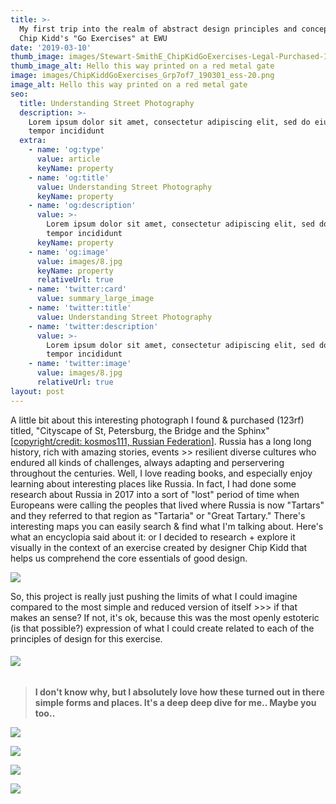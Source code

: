 ```yaml
---
title: >-
  My first trip into the realm of abstract design principles and concepts using
  Chip Kidd's "Go Exercises" at EWU
date: '2019-03-10'
thumb_image: images/Stewart-SmithE_ChipKidGoExercises-Legal-Purchased-Image_800px.jpg
thumb_image_alt: Hello this way printed on a red metal gate
image: images/ChipKiddGoExercises_Grp7of7_190301_ess-20.png
image_alt: Hello this way printed on a red metal gate
seo:
  title: Understanding Street Photography
  description: >-
    Lorem ipsum dolor sit amet, consectetur adipiscing elit, sed do eiusmod
    tempor incididunt
  extra:
    - name: 'og:type'
      value: article
      keyName: property
    - name: 'og:title'
      value: Understanding Street Photography
      keyName: property
    - name: 'og:description'
      value: >-
        Lorem ipsum dolor sit amet, consectetur adipiscing elit, sed do eiusmod
        tempor incididunt
      keyName: property
    - name: 'og:image'
      value: images/8.jpg
      keyName: property
      relativeUrl: true
    - name: 'twitter:card'
      value: summary_large_image
    - name: 'twitter:title'
      value: Understanding Street Photography
    - name: 'twitter:description'
      value: >-
        Lorem ipsum dolor sit amet, consectetur adipiscing elit, sed do eiusmod
        tempor incididunt
    - name: 'twitter:image'
      value: images/8.jpg
      relativeUrl: true
layout: post
---
```

A little bit about this interesting photograph I found & purchased (123rf) titled, "Cityscape of St, Petersburg, the Bridge and the Sphinx" \[[copyright/credit: kosmos111, Russian Federation](https://www.123rf.com/profile_kosmos111)]. Russia has a long long history, rich with amazing stories, events >> resilient diverse cultures who endured all kinds of challenges, always adapting and perservering throughout the centuries. Well, I love reading books, and especially enjoy learning about interesting places like Russia. In fact, I had done some research about Russia in 2017 into a sort of "lost" period of time when Europeans were   calling the peoples that lived where Russia is now "Tartars" and they referred to that region as "Tartaria" or "Great Tartary." There's interesting maps you can easily search & find what I'm talking about. Here's what an encyclopia said about it:  or  I decided to research + explore it visually in the context of an exercise created by designer Chip Kidd that helps us comprehend the core essentials of good design.

![](https://preview--analog-smith21-3d50e.stackbit.dev/\_static/app-assets/ChipKiddGoExercises_Grp1of7\_190301\_ess-11-SMALL.png)

So, this project is really just pushing the limits of what I could imagine compared to the most simple and reduced version of itself >>> if that makes an sense? If not, it's ok, because this was the most openly estoteric (is that possible?) expression of what I could create related to each of the principles of design for this exercise.

###### ![](https://www.dropbox.com/s/23b8nzlj1f6ie01/ChipKiddGoExercises_Grp2of7\_190301\_ess-16-SMALL.png?raw=1)

> **I don't know why, but I absolutely love how these turned out in there simple forms and places. It's a deep deep dive for me.. Maybe you too..**

![](https://www.dropbox.com/s/bkb61slsdp81i3a/ChipKiddGoExercises_Grp3of7\_190301\_ess-17-SMALL.png?raw=1)

![](https://www.dropbox.com/s/4mfkt0hbh02443b/ChipKiddGoExercises_Grp4of7\_190301\_ess-18-SMALL.png?raw=1)

![](https://www.dropbox.com/s/dpvx7yu2n3gr1k4/ChipKiddGoExercises_Grp6of7\_190301\_ess-20-SMALL.png?raw=1)

![](https://www.dropbox.com/s/m8dm345elw1a7tf/ChipKiddGoExercises_Grp7of7\_190301\_ess-21-SMALL.png?raw=1)
